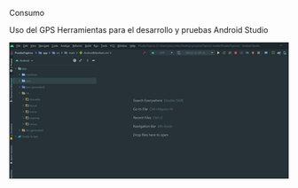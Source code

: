 Consumo

Uso del GPS
Herramientas para el desarrollo y pruebas
Android Studio
  
![](https://github.com/JosselynVela/Consumo/blob/master/imagenes/1.png)
